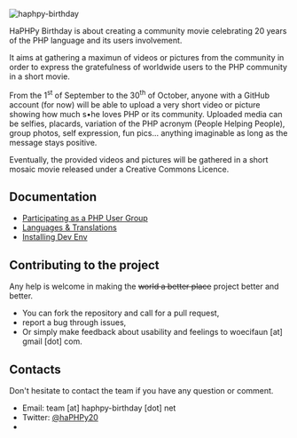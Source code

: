 ![haphpy-birthday](https://cloud.githubusercontent.com/assets/5421942/8129742/720530c2-110c-11e5-870c-1c293960d87a.png)

HaPHPy Birthday is about creating a community movie celebrating 20 years of the PHP language and its users involvement.

It aims at gathering a maximun of videos or pictures from the community in order to express the gratefulness of worldwide users to the PHP community in a short movie.

From the 1<sup>st</sup> of September to the 30<sup>th</sup> of October, anyone with a GitHub account (for now) will be able to upload a very short video or picture showing how much s•he loves PHP or its community. Uploaded media can be selfies, placards, variation of the PHP acronym (People Helping People), group photos, self expression, fun pics… anything imaginable as long as the message stays positive.

Eventually, the provided videos and pictures will be gathered in a short mosaic movie released under a Creative Commons Licence.


## Documentation
* [Participating as a PHP User Group](docs/php-user-groups.md)
* [Languages & Translations](docs/languages-and-translations.md)
* [Installing Dev Env](docs/install.md)

## Contributing to the project

Any help is welcome in making the ~~world a better place~~ project better and better.
* You can fork the repository and call for a pull request,
* report a bug through issues,
* Or simply make feedback about usability and feelings to woecifaun [at] gmail [dot] com.

## Contacts

Don't hesitate to contact the team if you have any question or comment.
* Email: team [at] haphpy-birthday [dot] net
* Twitter: [@haPHPy20](https://twitter.com/haPHPy20)
* 
